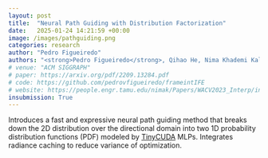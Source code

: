 ```yaml
---
layout: post
title:  "Neural Path Guiding with Distribution Factorization"
date:   2025-01-24 14:21:59 +00:00
image: /images/pathguiding.png
categories: research
author: "Pedro Figueiredo"
authors: "<strong>Pedro Figueiredo</strong>, Qihao He, Nima Khademi Kalantari"
# venue: "ACM SIGGRAPH"
# paper: https://arxiv.org/pdf/2209.13284.pdf
# code: https://github.com/pedrovfigueiredo/frameintIFE
# website: https://people.engr.tamu.edu/nimak/Papers/WACV2023_Interp/index.html
insubmission: True
---
```


Introduces a fast and expressive neural path guiding method that breaks down the 2D distribution over the directional domain into two 1D probability distribution functions (PDF) modeled by [TinyCUDA](https://github.com/NVlabs/tiny-cuda-nn) MLPs. Integrates radiance caching to reduce variance of optimization.